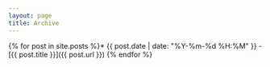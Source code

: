 ```yaml
---
layout: page
title: Archive
---
```


{% for post in site.posts %}* {{ post.date | date: "%Y-%m-%d %H:%M" }} - [{{ post.title }}]({{ post.url }})
{% endfor %}

